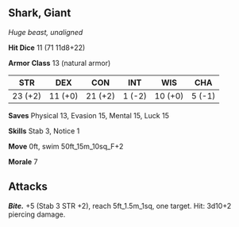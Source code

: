 ## Shark, Giant

*Huge beast, unaligned*

**Hit Dice** 11 (71 11d8+22)

**Armor Class** 13 (natural armor)

| STR     | DEX     | CON     | INT     | WIS     | CHA     |
|---------|---------|---------|---------|---------|---------|
| 23 (+2) | 11 (+0) | 21 (+2) |  1 (-2) | 10 (+0) |  5 (-1) |

**Saves** Physical 13, Evasion 15, Mental 15, Luck 15

**Skills** Stab 3, Notice 1

**Move** 0ft, swim 50ft\_15m\_10sq\_F+2

**Morale** 7

## Attacks

***Bite.*** +5 (Stab 3 STR +2), reach 5ft\_1.5m\_1sq, one target. Hit: 3d10+2 piercing damage.

